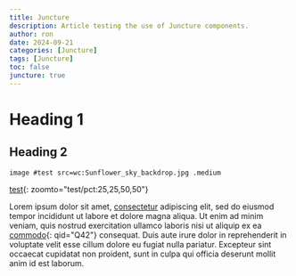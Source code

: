 ```yaml
---
title: Juncture
description: Article testing the use of Juncture components.
author: ron
date: 2024-09-21
categories: [Juncture]
tags: [Juncture]
toc: false
juncture: true
---
```


# Heading 1

## Heading 2

`image #test src=wc:Sunflower_sky_backdrop.jpg .medium`

[test](#){: zoomto="test/pct:25,25,50,50"}

Lorem ipsum dolor sit amet, [consectetur](Q42) adipiscing elit, sed do eiusmod tempor incididunt ut labore et dolore magna aliqua. Ut enim ad minim veniam, quis nostrud exercitation ullamco laboris nisi ut aliquip ex ea [commodo](#){: qid="Q42"} consequat. Duis aute irure dolor in reprehenderit in voluptate velit esse cillum dolore eu fugiat nulla pariatur. Excepteur sint occaecat cupidatat non proident, sunt in culpa qui officia deserunt mollit anim id est laborum.